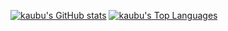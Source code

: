 [![kaubu's GitHub stats](https://github-readme-stats.vercel.app/api?username=kaubu&show_icons=true)](https://github.com/kaubu)
[![kaubu's Top Languages](https://github-readme-stats.vercel.app/api/top-langs/?username=kaubu)](https://github.com/kaubu)

